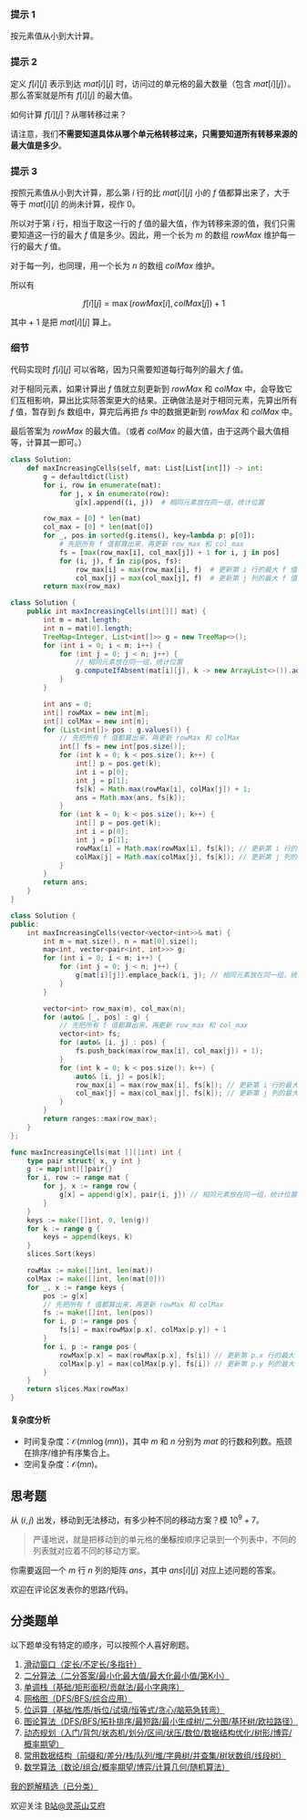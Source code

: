 ### 提示 1

按元素值从小到大计算。

### 提示 2

定义 $f[i][j]$ 表示到达 $\textit{mat}[i][j]$ 时，访问过的单元格的最大数量（包含 $\textit{mat}[i][j]$）。那么答案就是所有 $f[i][j]$ 的最大值。

如何计算 $f[i][j]$？从哪转移过来？

请注意，我们**不需要知道具体从哪个单元格转移过来，只需要知道所有转移来源的最大值是多少**。

### 提示 3

按照元素值从小到大计算，那么第 $i$ 行的比 $\textit{mat}[i][j]$ 小的 $f$ 值都算出来了，大于等于 $\textit{mat}[i][j]$ 的尚未计算，视作 $0$。

所以对于第 $i$ 行，相当于取这一行的 $f$ 值的最大值，作为转移来源的值，我们只需要知道这一行的最大 $f$ 值是多少。因此，用一个长为 $m$ 的数组 $\textit{rowMax}$ 维护每一行的最大 $f$ 值。

对于每一列，也同理，用一个长为 $n$ 的数组 $\textit{colMax}$ 维护。

所以有

$$
f[i][j] = \max(\textit{rowMax}[i], \textit{colMax}[j]) + 1
$$

其中 $+\ 1$ 是把 $\textit{mat}[i][j]$ 算上。

### 细节

代码实现时 $f[i][j]$ 可以省略，因为只需要知道每行每列的最大 $f$ 值。

对于相同元素，如果计算出 $f$ 值就立刻更新到 $\textit{rowMax}$ 和 $\textit{colMax}$ 中，会导致它们互相影响，算出比实际答案更大的结果。正确做法是对于相同元素，先算出所有 $f$ 值，暂存到 $\textit{fs}$ 数组中，算完后再把 $\textit{fs}$ 中的数据更新到 $\textit{rowMax}$ 和 $\textit{colMax}$ 中。

最后答案为 $\textit{rowMax}$ 的最大值。（或者 $\textit{colMax}$ 的最大值，由于这两个最大值相等，计算其一即可。）

```py [sol-Python3]
class Solution:
    def maxIncreasingCells(self, mat: List[List[int]]) -> int:
        g = defaultdict(list)
        for i, row in enumerate(mat):
            for j, x in enumerate(row):
                g[x].append((i, j))  # 相同元素放在同一组，统计位置

        row_max = [0] * len(mat)
        col_max = [0] * len(mat[0])
        for _, pos in sorted(g.items(), key=lambda p: p[0]):
            # 先把所有 f 值都算出来，再更新 row_max 和 col_max
            fs = [max(row_max[i], col_max[j]) + 1 for i, j in pos]
            for (i, j), f in zip(pos, fs):
                row_max[i] = max(row_max[i], f)  # 更新第 i 行的最大 f 值
                col_max[j] = max(col_max[j], f)  # 更新第 j 列的最大 f 值
        return max(row_max)
```

```java [sol-Java]
class Solution {
    public int maxIncreasingCells(int[][] mat) {
        int m = mat.length;
        int n = mat[0].length;
        TreeMap<Integer, List<int[]>> g = new TreeMap<>();
        for (int i = 0; i < m; i++) {
            for (int j = 0; j < n; j++) {
                // 相同元素放在同一组，统计位置
                g.computeIfAbsent(mat[i][j], k -> new ArrayList<>()).add(new int[]{i, j});
            }
        }

        int ans = 0;
        int[] rowMax = new int[m];
        int[] colMax = new int[n];
        for (List<int[]> pos : g.values()) {
            // 先把所有 f 值都算出来，再更新 rowMax 和 colMax
            int[] fs = new int[pos.size()];
            for (int k = 0; k < pos.size(); k++) {
                int[] p = pos.get(k);
                int i = p[0];
                int j = p[1];
                fs[k] = Math.max(rowMax[i], colMax[j]) + 1;
                ans = Math.max(ans, fs[k]);
            }
            for (int k = 0; k < pos.size(); k++) {
                int[] p = pos.get(k);
                int i = p[0];
                int j = p[1];
                rowMax[i] = Math.max(rowMax[i], fs[k]); // 更新第 i 行的最大 f 值
                colMax[j] = Math.max(colMax[j], fs[k]); // 更新第 j 列的最大 f 值
            }
        }
        return ans;
    }
}
```

```cpp [sol-C++]
class Solution {
public:
    int maxIncreasingCells(vector<vector<int>>& mat) {
        int m = mat.size(), n = mat[0].size();
        map<int, vector<pair<int, int>>> g;
        for (int i = 0; i < m; i++) {
            for (int j = 0; j < n; j++) {
                g[mat[i][j]].emplace_back(i, j); // 相同元素放在同一组，统计位置
            }
        }

        vector<int> row_max(m), col_max(n);
        for (auto& [_, pos] : g) {
            // 先把所有 f 值都算出来，再更新 row_max 和 col_max
            vector<int> fs;
            for (auto& [i, j] : pos) {
                fs.push_back(max(row_max[i], col_max[j]) + 1);
            }
            for (int k = 0; k < pos.size(); k++) {
                auto& [i, j] = pos[k];
                row_max[i] = max(row_max[i], fs[k]); // 更新第 i 行的最大 f 值
                col_max[j] = max(col_max[j], fs[k]); // 更新第 j 列的最大 f 值
            }
        }
        return ranges::max(row_max);
    }
};
```

```go [sol-Go]
func maxIncreasingCells(mat [][]int) int {
    type pair struct{ x, y int }
    g := map[int][]pair{}
    for i, row := range mat {
        for j, x := range row {
            g[x] = append(g[x], pair{i, j}) // 相同元素放在同一组，统计位置
        }
    }
    keys := make([]int, 0, len(g))
    for k := range g {
        keys = append(keys, k)
    }
    slices.Sort(keys)

    rowMax := make([]int, len(mat))
    colMax := make([]int, len(mat[0]))
    for _, x := range keys {
        pos := g[x]
        // 先把所有 f 值都算出来，再更新 rowMax 和 colMax
        fs := make([]int, len(pos))
        for i, p := range pos {
            fs[i] = max(rowMax[p.x], colMax[p.y]) + 1
        }
        for i, p := range pos {
            rowMax[p.x] = max(rowMax[p.x], fs[i]) // 更新第 p.x 行的最大 f 值
            colMax[p.y] = max(colMax[p.y], fs[i]) // 更新第 p.y 列的最大 f 值
        }
    }
    return slices.Max(rowMax)
}
```

#### 复杂度分析

- 时间复杂度：$\mathcal{O}(mn\log (mn))$，其中 $m$ 和 $n$ 分别为 $\textit{mat}$ 的行数和列数。瓶颈在排序/维护有序集合上。
- 空间复杂度：$\mathcal{O}(mn)$。

## 思考题

从 $(i,j)$ 出发，移动到无法移动，有多少种不同的移动方案？模 $10^9+7$。

> 严谨地说，就是把移动到的单元格的**坐标**按顺序记录到一个列表中，不同的列表就对应着不同的移动方案。

你需要返回一个 $m$ 行 $n$ 列的矩阵 $\textit{ans}$，其中 $\textit{ans}[i][j]$ 对应上述问题的答案。

欢迎在评论区发表你的思路/代码。

## 分类题单

以下题单没有特定的顺序，可以按照个人喜好刷题。

1. [滑动窗口（定长/不定长/多指针）](https://leetcode.cn/circle/discuss/0viNMK/)
2. [二分算法（二分答案/最小化最大值/最大化最小值/第K小）](https://leetcode.cn/circle/discuss/SqopEo/)
3. [单调栈（基础/矩形面积/贡献法/最小字典序）](https://leetcode.cn/circle/discuss/9oZFK9/)
4. [网格图（DFS/BFS/综合应用）](https://leetcode.cn/circle/discuss/YiXPXW/)
5. [位运算（基础/性质/拆位/试填/恒等式/贪心/脑筋急转弯）](https://leetcode.cn/circle/discuss/dHn9Vk/)
6. [图论算法（DFS/BFS/拓扑排序/最短路/最小生成树/二分图/基环树/欧拉路径）](https://leetcode.cn/circle/discuss/01LUak/)
7. [动态规划（入门/背包/状态机/划分/区间/状压/数位/数据结构优化/树形/博弈/概率期望）](https://leetcode.cn/circle/discuss/tXLS3i/)
8. [常用数据结构（前缀和/差分/栈/队列/堆/字典树/并查集/树状数组/线段树）](https://leetcode.cn/circle/discuss/mOr1u6/)
9. [数学算法（数论/组合/概率期望/博弈/计算几何/随机算法）](https://leetcode.cn/circle/discuss/IYT3ss/)

[我的题解精选（已分类）](https://github.com/EndlessCheng/codeforces-go/blob/master/leetcode/SOLUTIONS.md)

欢迎关注 [B站@灵茶山艾府](https://space.bilibili.com/206214)
